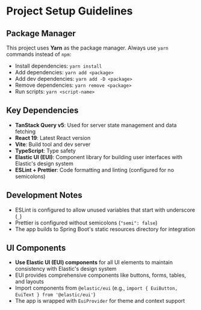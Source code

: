 # Project Setup Guidelines

## Package Manager

This project uses **Yarn** as the package manager. Always use `yarn` commands instead of `npm`:

- Install dependencies: `yarn install`
- Add dependencies: `yarn add <package>`
- Add dev dependencies: `yarn add -D <package>`
- Remove dependencies: `yarn remove <package>`
- Run scripts: `yarn <script-name>`

## Key Dependencies

- **TanStack Query v5**: Used for server state management and data fetching
- **React 19**: Latest React version
- **Vite**: Build tool and dev server
- **TypeScript**: Type safety
- **Elastic UI (EUI)**: Component library for building user interfaces with Elastic's design system
- **ESLint + Prettier**: Code formatting and linting (configured for no semicolons)

## Development Notes

- ESLint is configured to allow unused variables that start with underscore (`_`)
- Prettier is configured without semicolons (`"semi": false`)
- The app builds to Spring Boot's static resources directory for integration

## UI Components

- **Use Elastic UI (EUI) components** for all UI elements to maintain consistency with Elastic's design system
- EUI provides comprehensive components like buttons, forms, tables, and layouts
- Import components from `@elastic/eui` (e.g., `import { EuiButton, EuiText } from '@elastic/eui'`)
- The app is wrapped with `EuiProvider` for theme and context support
